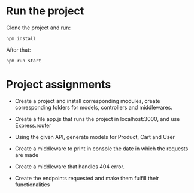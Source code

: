 # Run the project

Clone the project and run:

```
npm install
```

After that:

```
npm run start
```

# Project assignments

- Create a project and install corresponding modules, create corresponding folders for models, controllers and middlewares.

- Create a file app.js that runs the project in localhost:3000, and use Express.router

- Using the given API, generate models for Product, Cart and User

- Create a middleware to print in console the date in which the requests are made

- Create a middleware that handles 404 error.

- Create the endpoints requested and make them fulfill their functionalities
